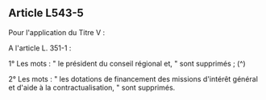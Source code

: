 ## Article L543-5

Pour l'application du Titre V :

A l'article L. 351-1 :

1° Les mots : " le président du conseil régional et, " sont supprimés ; (^)


2° Les mots : " les dotations de financement des missions d'intérêt général et d'aide à la contractualisation, "
sont supprimés.

